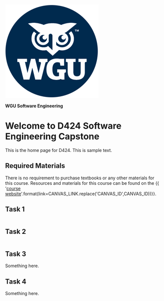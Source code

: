 
![](../images/GT_Headlogo.png)

**WGU Software Engineering**

# Welcome to D424 Software Engineering Capstone



This is the home page for D424. This is sample text.



## Required Materials

There is no requirement to purchase textbooks or any other materials for this course.
Resources and materials for this course can be found on the {{ '[course website]({link})'.format(link=CANVAS_LINK.replace('CANVAS_ID',CANVAS_ID))}}.

## Task 1

```{include} syllabus_bits/grading_practices_simple.md
```

## Task 2

```{include} syllabus_bits/passing_requirement.md
```

## Task 3

Something here.

## Task 4
Something here.
